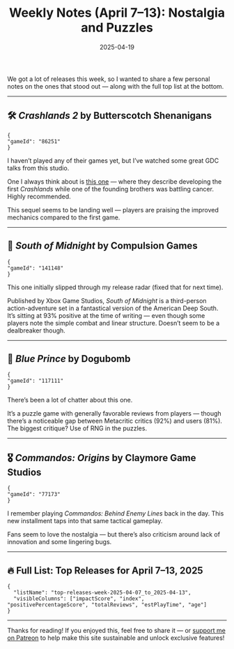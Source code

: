 ﻿---
title: "Weekly Notes (April 7–13): Nostalgia and Puzzles"
slug: "weekly-notes-2025-04-07"
date: "2025-04-19"
category: "Weekly Notes"
description: "A look at some of the standout releases and review trends from the second week of April 2025 — including Crashlands 2, Blue Prince, and more."
tags: ["Weekly Recap", "Game Analysis", "April 2025", "Crashlands 2", "Indie Games", "South of Midnight", "Blue Prince", "Commandos: Origins", ]
image: "https://media.githubusercontent.com/media/NiklasBorglund/niklasnotes-blog/main/posts/weekly-notes-2025-04-07/hero.png"
---

We got a lot of releases this week, so I wanted to share a few personal notes on the ones that stood out — along with the full top list at the bottom.

---

## 🛠️ *Crashlands 2* by Butterscotch Shenanigans

```condensedgamecard
{
"gameId": "86251"
}
```

I haven’t played any of their games yet, but I’ve watched some great GDC talks from this studio.

One I always think about is [this one](https://www.youtube.com/watch?v=LQHtOg46eOw) — where they describe developing the first *Crashlands* while one of the founding brothers was battling cancer. Highly recommended.

This sequel seems to be landing well — players are praising the improved mechanics compared to the first game.

---

## 🌾 *South of Midnight* by Compulsion Games

```condensedgamecard
{
"gameId": "141148"
}
```

This one initially slipped through my release radar (fixed that for next time).

Published by Xbox Game Studios, *South of Midnight* is a third-person action-adventure set in a fantastical version of the American Deep South. It’s sitting at 93% positive at the time of writing — even though some players note the simple combat and linear structure. Doesn’t seem to be a dealbreaker though.

---

## 🧩 *Blue Prince* by Dogubomb

```condensedgamecard
{
"gameId": "117111"
}
```

There’s been a lot of chatter about this one.

It’s a puzzle game with generally favorable reviews from players — though there’s a noticeable gap between Metacritic critics (92%) and users (81%). The biggest critique? Use of RNG in the puzzles.

---

## 🎖️ *Commandos: Origins* by Claymore Game Studios

```condensedgamecard
{
"gameId": "77173"
}
```

I remember playing *Commandos: Behind Enemy Lines* back in the day. This new installment taps into that same tactical gameplay.

Fans seem to love the nostalgia — but there’s also criticism around lack of innovation and some lingering bugs.

---

## 🔥 Full List: Top Releases for April 7–13, 2025

```customlist
{
  "listName": "top-releases-week-2025-04-07_to_2025-04-13",
  "visibleColumns": ["impactScore", "index", "positivePercentageScore", "totalReviews", "estPlayTime", "age"]
}
```

---

Thanks for reading! If you enjoyed this, feel free to share it — or [support me on Patreon](https://niklasnotes.com/dashboard/support) to help make this site sustainable and unlock exclusive features!
